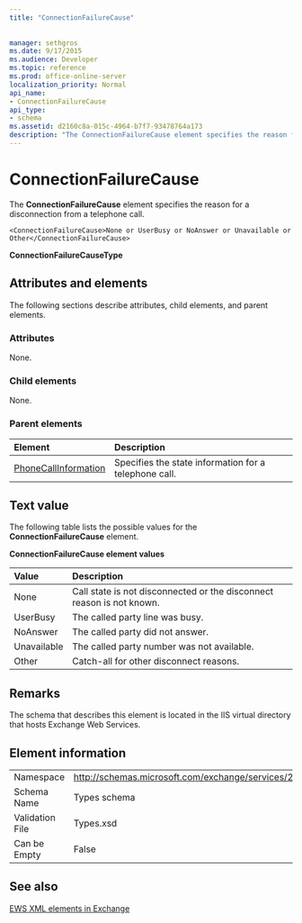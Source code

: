 ```yaml
---
title: "ConnectionFailureCause"
 
 
manager: sethgros
ms.date: 9/17/2015
ms.audience: Developer
ms.topic: reference
ms.prod: office-online-server
localization_priority: Normal
api_name:
- ConnectionFailureCause
api_type:
- schema
ms.assetid: d2160c8a-015c-4964-b7f7-93478764a173
description: "The ConnectionFailureCause element specifies the reason for a disconnection from a telephone call."
---
```


# ConnectionFailureCause

The **ConnectionFailureCause** element specifies the reason for a disconnection from a telephone call. 
  
```
<ConnectionFailureCause>None or UserBusy or NoAnswer or Unavailable or Other</ConnectionFailureCause>
```

 **ConnectionFailureCauseType**
## Attributes and elements

The following sections describe attributes, child elements, and parent elements.
  
### Attributes

None.
  
### Child elements

None.
  
### Parent elements

|**Element**|**Description**|
|:-----|:-----|
|[PhoneCallInformation](phonecallinformation.md) <br/> |Specifies the state information for a telephone call.  <br/> |
   
## Text value

The following table lists the possible values for the **ConnectionFailureCause** element. 
  
**ConnectionFailureCause element values**

|**Value**|**Description**|
|:-----|:-----|
|None  <br/> |Call state is not disconnected or the disconnect reason is not known.  <br/> |
|UserBusy  <br/> |The called party line was busy.  <br/> |
|NoAnswer  <br/> |The called party did not answer.  <br/> |
|Unavailable  <br/> |The called party number was not available.  <br/> |
|Other  <br/> |Catch-all for other disconnect reasons.  <br/> |
   
## Remarks

The schema that describes this element is located in the IIS virtual directory that hosts Exchange Web Services.
  
## Element information

|||
|:-----|:-----|
|Namespace  <br/> |http://schemas.microsoft.com/exchange/services/2006/types  <br/> |
|Schema Name  <br/> |Types schema  <br/> |
|Validation File  <br/> |Types.xsd  <br/> |
|Can be Empty  <br/> |False  <br/> |
   
## See also



[EWS XML elements in Exchange](ews-xml-elements-in-exchange.md)

